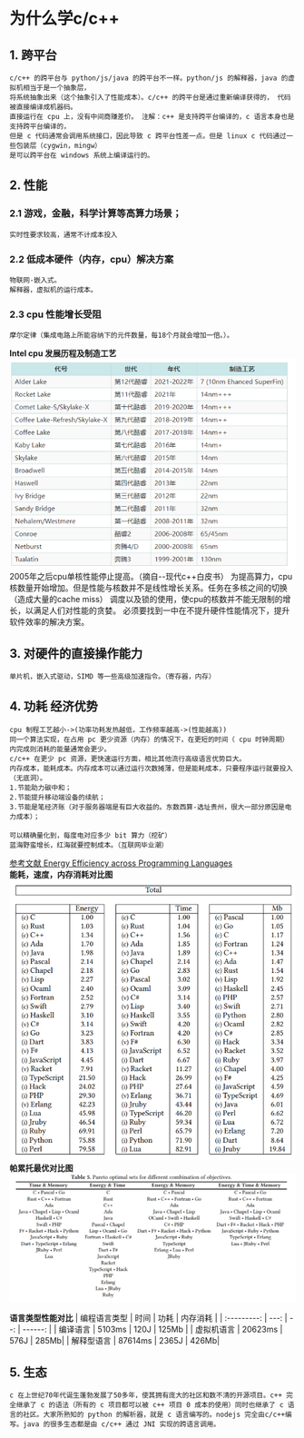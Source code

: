 # 为什么学c/c++
## 1. 跨平台
    c/c++ 的跨平台与 python/js/java 的跨平台不一样。python/js 的解释器，java 的虚拟机相当于是一个抽象层，
    将系统抽象出来（这个抽象引入了性能成本）。c/c++ 的跨平台是通过重新编译获得的， 代码被直接编译成机器码。
    直接运行在 cpu 上，没有中间商赚差价。 注解：c++ 是支持跨平台编译的，c 语言本身也是支持跨平台编译的，
    但是 c 代码通常会调用系统接口，因此导致 c 跨平台性差一点。但是 linux c 代码通过一些包装层（cygwin，mingw）
    是可以跨平台在 windows 系统上编译运行的。
## 2. 性能
### 2.1 游戏，金融，科学计算等高算力场景；
    实时性要求较高，通常不计成本投入
### 2.2 低成本硬件（内存，cpu）解决方案
    物联网-嵌入式。
    解释器，虚拟机的运行成本。
### 2.3 cpu 性能增长受阻
    摩尔定律（集成电路上所能容纳下的元件数量，每18个月就会增加一倍。）。
**Intel cpu 发展历程及制造工艺**<br>
![intel_cpu_road_map](./intel_cpu_road_map.png)<br>
    2005年之后cpu单核性能停止提高。（摘自--现代c++白皮书）
    为提高算力，cpu核数量开始增加。但是性能与核数并不是线性增长关系。任务在多核之间的切换（造成大量的cache miss）
    调度以及锁的使用，使cpu的核数并不能无限制的增长，以满足人们对性能的贪婪。
    必须要找到一中在不提升硬件性能情况下，提升软件效率的解决方案。

## 3. 对硬件的直接操作能力
    单片机，嵌入式驱动，SIMD 等一些高级加速指令。（寄存器，内存）

## 4. 功耗 经济优势
    cpu 制程工艺越小->(功率功耗发热越低，工作频率越高->(性能越高))
    同一个算法实现，在占用 pc 更少资源（内存）的情况下，在更短的时间（ cpu 时钟周期）内完成则消耗的能量通常会更少。
    c/c++ 在更少 pc 资源，更快速运行方面，相比其他流行高级语言优势巨大。
    内存成本，能耗成本。内存成本可以通过运行次数摊薄，但是能耗成本，只要程序运行就要投入（无底洞）。
    1.节能助力碳中和；
    2.节能提升移动端设备的续航；
    3.节能是笔经济账（对于服务器端是有巨大收益的。东数西算-选址贵州，很大一部分原因是电力成本）；

    可以精确量化到，每度电对应多少 bit 算力（挖矿）
    蓝海野蛮增长，红海就要控制成本。（互联网毕业潮）

[参考文献 Energy Efficiency across Programming Languages ](./sleFinal.pdf) <br>
**能耗，速度，内存消耗对比图**<br>
![energy_time_memory](./energy_time_memory.png)<br>
**帕累托最优对比图**<br>
![pareto_optimal](./pareto_optimal.png)<br>

**语言类型性能对比**
| 编程语言类型 | 时间 | 功耗 | 内存消耗 |
| :---------: | ---: | --: | ------: |
| 编译语言 | 5103ms | 120J | 125Mb |
| 虚拟机语言 | 20623ms | 576J | 285Mb|
| 解释型语言 | 87614ms | 2365J | 426Mb|

## 5. 生态
    c 在上世纪70年代诞生蓬勃发展了50多年，使其拥有庞大的社区和数不清的开源项目。c++ 完全继承了 c 的语法（所有的 c 项目都可以被 c++ 项目 0 成本的使用）同时也继承了 c 语言的社区。大家所熟知的 python 的解析器，就是 c 语言编写的。nodejs 完全由c/c++编写。java 的很多生态都是由 c/c++ 通过 JNI 实现的跨语言调用。
